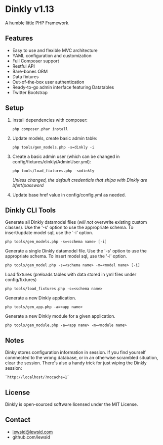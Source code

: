 Dinkly v1.13
============

A humble little PHP Framework.


Features
--------

- Easy to use and flexible MVC architecture
- YAML configuration and customization
- Full Composer support
- Restful API
- Bare-bones ORM
- Data fixtures
- Out-of-the-box user authentication
- Ready-to-go admin interface featuring Datatables
- Twitter Bootstrap


Setup
-----

1. Install dependencies with composer:

    `php composer.phar install`

2. Update models, create basic admin table:

    `php tools/gen_models.php -s=dinkly -i`

3. Create a basic admin user (which can be changed in config/fixtures/dinkly/AdminUser.yml):

    `php tools/load_fixtures.php -s=dinkly`

    *Unless changed, the default credentials that shipa with Dinkly are bfett/password*

4. Update base href value in config/config.yml as needed.


Dinkly CLI Tools
----------------

Generate all Dinkly datamodel files (*will not* overwrite existing custom classes). Use the '-s' option to use the appropriate schema. To insert/update model sql, use the '-i' option.

	php tools/gen_models.php -s=<schema name> [-i]

Generate a single Dinkly datamodel file. Use the '-s' option to use the appropriate schema. To insert model sql, use the '-i' option.

	php tools/gen_model.php -s=<schema name> -m=<model name> [-i]

Load fixtures (preloads tables with data stored in yml files under config/fixtures)

	php tools/load_fixtures.php -s=<schema name>

Generate a new Dinkly application.

	php tools/gen_app.php -a=<app name>

Generate a new Dinkly module for a given application.

	php tools/gen_module.php -a=<app name> -m=<module name>


Notes
-----

Dinky stores configuration information in session. If you find yourself connnected to the wrong database, or in an otherwise scrambled situation, clear the session. There's also a handy trick for just wiping the Dinkly session:

	`http://localhost/?nocache=1`


License
-------

Dinkly is open-sourced software licensed under the MIT License.


Contact
-------

  - lewsid@lewsid.com
  - github.com/lewsid